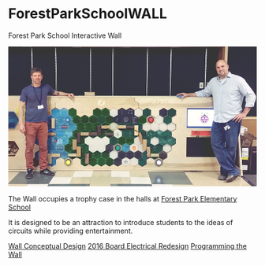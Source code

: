 ForestParkSchoolWALL
====================

Forest Park School Interactive Wall 

![ADX picture of full board in 2014](/pictures/ADX_DayOfBuilding-Electronic_Portfolio-10.jpg)

The Wall occupies a trophy case in the halls at [Forest Park Elementary School](http://www.pps.k12.or.us/schools/forestpark/)

It is designed to be an attraction to introduce students to the ideas of circuits while providing entertainment.

[Wall Conceptual Design](/documentation/Concept.md)
[2016 Board Electrical Redesign](/documentation/Redesign.md)
[Programming the Wall](/documentation/Programming.md)


